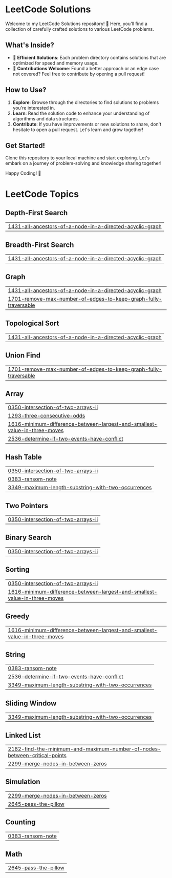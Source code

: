 # LeetCode Solutions

Welcome to my LeetCode Solutions repository! 🎉 Here, you'll find a collection of carefully crafted solutions to various LeetCode problems.

## What's Inside?

- 🚀 **Efficient Solutions**: Each problem directory contains solutions that are optimized for speed and memory usage.
- 🌟 **Contributions Welcome**: Found a better approach or an edge case not covered? Feel free to contribute by opening a pull request!

## How to Use?

1. **Explore**: Browse through the directories to find solutions to problems you're interested in.
2. **Learn**: Read the solution code to enhance your understanding of algorithms and data structures.
3. **Contribute**: If you have improvements or new solutions to share, don't hesitate to open a pull request. Let's learn and grow together!

## Get Started!

Clone this repository to your local machine and start exploring. Let's embark on a journey of problem-solving and knowledge sharing together!

Happy Coding! 🌟

<!---LeetCode Topics Start-->
# LeetCode Topics
## Depth-First Search
|  |
| ------- |
| [1431-all-ancestors-of-a-node-in-a-directed-acyclic-graph](https://github.com/kripa-sindhu-007/LeetCode/tree/master/1431-all-ancestors-of-a-node-in-a-directed-acyclic-graph) |
## Breadth-First Search
|  |
| ------- |
| [1431-all-ancestors-of-a-node-in-a-directed-acyclic-graph](https://github.com/kripa-sindhu-007/LeetCode/tree/master/1431-all-ancestors-of-a-node-in-a-directed-acyclic-graph) |
## Graph
|  |
| ------- |
| [1431-all-ancestors-of-a-node-in-a-directed-acyclic-graph](https://github.com/kripa-sindhu-007/LeetCode/tree/master/1431-all-ancestors-of-a-node-in-a-directed-acyclic-graph) |
| [1701-remove-max-number-of-edges-to-keep-graph-fully-traversable](https://github.com/kripa-sindhu-007/LeetCode/tree/master/1701-remove-max-number-of-edges-to-keep-graph-fully-traversable) |
## Topological Sort
|  |
| ------- |
| [1431-all-ancestors-of-a-node-in-a-directed-acyclic-graph](https://github.com/kripa-sindhu-007/LeetCode/tree/master/1431-all-ancestors-of-a-node-in-a-directed-acyclic-graph) |
## Union Find
|  |
| ------- |
| [1701-remove-max-number-of-edges-to-keep-graph-fully-traversable](https://github.com/kripa-sindhu-007/LeetCode/tree/master/1701-remove-max-number-of-edges-to-keep-graph-fully-traversable) |
## Array
|  |
| ------- |
| [0350-intersection-of-two-arrays-ii](https://github.com/kripa-sindhu-007/LeetCode/tree/master/0350-intersection-of-two-arrays-ii) |
| [1293-three-consecutive-odds](https://github.com/kripa-sindhu-007/LeetCode/tree/master/1293-three-consecutive-odds) |
| [1616-minimum-difference-between-largest-and-smallest-value-in-three-moves](https://github.com/kripa-sindhu-007/LeetCode/tree/master/1616-minimum-difference-between-largest-and-smallest-value-in-three-moves) |
| [2536-determine-if-two-events-have-conflict](https://github.com/kripa-sindhu-007/LeetCode/tree/master/2536-determine-if-two-events-have-conflict) |
## Hash Table
|  |
| ------- |
| [0350-intersection-of-two-arrays-ii](https://github.com/kripa-sindhu-007/LeetCode/tree/master/0350-intersection-of-two-arrays-ii) |
| [0383-ransom-note](https://github.com/kripa-sindhu-007/LeetCode/tree/master/0383-ransom-note) |
| [3349-maximum-length-substring-with-two-occurrences](https://github.com/kripa-sindhu-007/LeetCode/tree/master/3349-maximum-length-substring-with-two-occurrences) |
## Two Pointers
|  |
| ------- |
| [0350-intersection-of-two-arrays-ii](https://github.com/kripa-sindhu-007/LeetCode/tree/master/0350-intersection-of-two-arrays-ii) |
## Binary Search
|  |
| ------- |
| [0350-intersection-of-two-arrays-ii](https://github.com/kripa-sindhu-007/LeetCode/tree/master/0350-intersection-of-two-arrays-ii) |
## Sorting
|  |
| ------- |
| [0350-intersection-of-two-arrays-ii](https://github.com/kripa-sindhu-007/LeetCode/tree/master/0350-intersection-of-two-arrays-ii) |
| [1616-minimum-difference-between-largest-and-smallest-value-in-three-moves](https://github.com/kripa-sindhu-007/LeetCode/tree/master/1616-minimum-difference-between-largest-and-smallest-value-in-three-moves) |
## Greedy
|  |
| ------- |
| [1616-minimum-difference-between-largest-and-smallest-value-in-three-moves](https://github.com/kripa-sindhu-007/LeetCode/tree/master/1616-minimum-difference-between-largest-and-smallest-value-in-three-moves) |
## String
|  |
| ------- |
| [0383-ransom-note](https://github.com/kripa-sindhu-007/LeetCode/tree/master/0383-ransom-note) |
| [2536-determine-if-two-events-have-conflict](https://github.com/kripa-sindhu-007/LeetCode/tree/master/2536-determine-if-two-events-have-conflict) |
| [3349-maximum-length-substring-with-two-occurrences](https://github.com/kripa-sindhu-007/LeetCode/tree/master/3349-maximum-length-substring-with-two-occurrences) |
## Sliding Window
|  |
| ------- |
| [3349-maximum-length-substring-with-two-occurrences](https://github.com/kripa-sindhu-007/LeetCode/tree/master/3349-maximum-length-substring-with-two-occurrences) |
## Linked List
|  |
| ------- |
| [2182-find-the-minimum-and-maximum-number-of-nodes-between-critical-points](https://github.com/kripa-sindhu-007/LeetCode/tree/master/2182-find-the-minimum-and-maximum-number-of-nodes-between-critical-points) |
| [2299-merge-nodes-in-between-zeros](https://github.com/kripa-sindhu-007/LeetCode/tree/master/2299-merge-nodes-in-between-zeros) |
## Simulation
|  |
| ------- |
| [2299-merge-nodes-in-between-zeros](https://github.com/kripa-sindhu-007/LeetCode/tree/master/2299-merge-nodes-in-between-zeros) |
| [2645-pass-the-pillow](https://github.com/kripa-sindhu-007/LeetCode/tree/master/2645-pass-the-pillow) |
## Counting
|  |
| ------- |
| [0383-ransom-note](https://github.com/kripa-sindhu-007/LeetCode/tree/master/0383-ransom-note) |
## Math
|  |
| ------- |
| [2645-pass-the-pillow](https://github.com/kripa-sindhu-007/LeetCode/tree/master/2645-pass-the-pillow) |
<!---LeetCode Topics End-->
